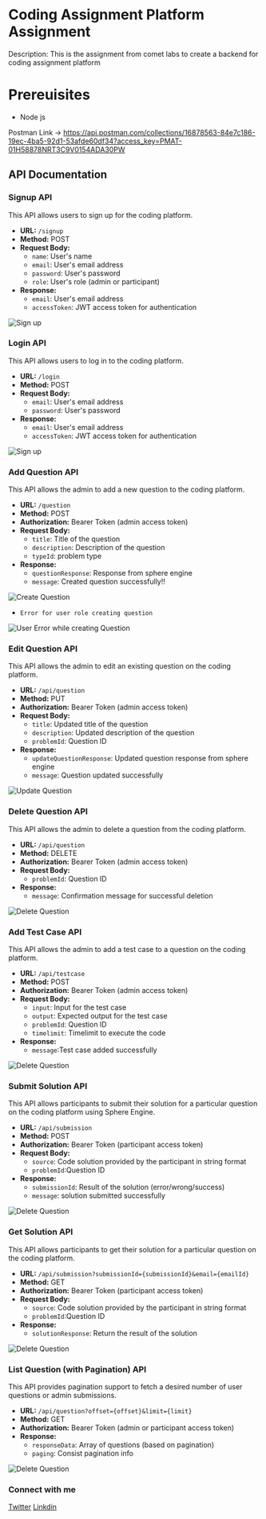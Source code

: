 # Coding Assignment Platform Assignment

Description: This is the assignment from comet labs to create a backend for coding assignment platform

# Prereuisites
- Node js

Postman Link -> https://api.postman.com/collections/16878563-84e7c186-19ec-4ba5-92d1-53afde60df34?access_key=PMAT-01H58878NRT3C9V0154ADA30PW



## API Documentation

### Signup API

This API allows users to sign up for the coding platform.

- **URL:** `/signup`
- **Method:** POST
- **Request Body:**
  - `name`: User's name
  - `email`: User's email address
  - `password`: User's password
  - `role`: User's role (admin or participant)
- **Response:**
  - `email`: User's email address
  - `accessToken`: JWT access token for authentication

![Sign up](./assets/signup.jpg)
### Login API

This API allows users to log in to the coding platform.

- **URL:** `/login`
- **Method:** POST
- **Request Body:**
  - `email`: User's email address
  - `password`: User's password
- **Response:**
  - `email`: User's email address
  - `accessToken`: JWT access token for authentication

![Sign up](./assets/login.jpg)

### Add Question API

This API allows the admin to add a new question to the coding platform.

- **URL:** `/question`
- **Method:** POST
- **Authorization:** Bearer Token (admin access token)
- **Request Body:**
  - `title`: Title of the question
  - `description`: Description of the question
  - `typeId`: problem type
- **Response:**
  - `questionResponse`: Response from sphere engine
  - `message`: Created question successfully!!


![Create Question](./assets/createquestion.jpg)

- `Error for user role creating question`

![User Error while creating Question](./assets/usercreatequestion.jpg)

### Edit Question API

This API allows the admin to edit an existing question on the coding platform.

- **URL:** `/api/question`
- **Method:** PUT
- **Authorization:** Bearer Token (admin access token)
- **Request Body:**
  - `title`: Updated title of the question
  - `description`: Updated description of the question
  - `problemId`: Question ID
- **Response:**
  - `updateQuestionResponse`: Updated question response from sphere engine
  - `message`: Question updated successfully

![Update Question](./assets/updatequestion.jpg)

### Delete Question API

This API allows the admin to delete a question from the coding platform.

- **URL:** `/api/question`
- **Method:** DELETE
- **Authorization:** Bearer Token (admin access token)
- **Request Body:**
  - `problemId`: Question ID
- **Response:**
  - `message`: Confirmation message for successful deletion

![Delete Question](./assets/deletequestion.jpg)
### Add Test Case API

This API allows the admin to add a test case to a question on the coding platform.

- **URL:** `/api/testcase`
- **Method:** POST
- **Authorization:** Bearer Token (admin access token)
- **Request Body:**
  - `input`: Input for the test case
  - `output`: Expected output for the test case
  - `problemId`: Question ID 
  - `timelimit`: Timelimit to execute the code
- **Response:**
  - `message`:Test case added successfully

![Delete Question](./assets/addtestcase.jpg)

### Submit Solution API

This API allows participants to submit their solution for a particular question on the coding platform using Sphere Engine.

- **URL:** `/api/submission`
- **Method:** POST
- **Authorization:** Bearer Token (participant access token)
- **Request Body:**
  - `source`: Code solution provided by the participant in string format
  - `problemId`:Question ID
- **Response:**
  - `submissionId`: Result of the solution (error/wrong/success)
  - `message`: solution submitted successfully

![Delete Question](./assets/submitsolution.jpg)
### Get Solution API

This API allows participants to get their solution for a particular question on the coding platform.

- **URL:** `/api/submission?submissionId={submissionId}&email={emailId}`
- **Method:** GET
- **Authorization:** Bearer Token (participant access token)
- **Request Body:**
  - `source`: Code solution provided by the participant in string format
  - `problemId`:Question ID
- **Response:**
  - `solutionResponse`: Return the result of the solution

![Delete Question](./assets/getsolution.jpg)
### List Question (with Pagination) API

This API provides pagination support to fetch a desired number of user questions or admin submissions.

- **URL:** `/api/question?offset={offset}&limit={limit}`
- **Method:** GET
- **Authorization:** Bearer Token (admin or participant access token)
- **Response:**
  - `responseData`: Array of questions (based on pagination)
  - `paging`: Consist pagination info

![Delete Question](./assets/listquestionwithindexing.jpg)


### Connect with me 
[Twitter](https://twitter.com/HiteshP25522550) 
[Linkdin](https://www.linkedin.com/in/hitesh-pal-61935827b/)
